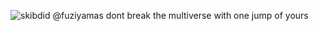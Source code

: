 ![skibdid](https://media.discordapp.net/attachments/1262529976184340520/1366963984598568960/com-crop-unscreen.gif?ex=6812dbea&is=68118a6a&hm=6e727b896d9a1329b5b791f5f7fd5adb8e9e822571854c6e43b0e77ec06bf4ec&)
@fuziyamas dont break the multiverse with one jump of yours
